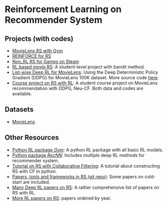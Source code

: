 # Reinforcement Learning on Recommender System
## Projects (with codes)
- [MovieLens RS with Gym](https://github.com/sadighian/recommendation-gym)
- [REINFORCE for RS](https://towardsdatascience.com/top-k-off-policy-correction-for-a-reinforce-recommender-system-e34381dceef8)
- [Non_RL RS for Games on Steam](https://github.com/AudreyGermain/Game-Recommendation-System#methodology)
- [RL based movie RS](https://github.com/PierreGe/RL-movie-recommender): A student-level project with bandit method.
- [List-wise Deep RL for MovieLens](https://github.com/egipcy/LIRD): Using the Deep Deterministic Policy Gradient (DDPG) for MovieLens 100K dataset. More source code [here](https://github.com/luozachary/drl-rec).
- [Course project on RS with RL](https://github.com/shashist/recsys-rl): A student course project on MovieLens recommendation with DDPG, Neu-CF. Both data and codes are available.

## Datasets
- [MovieLens](http://files.grouplens.org/datasets/movielens/)

## Other Resources
- [Python RL package *Gym*](https://gym.openai.com/docs/): A python RL package with all basic RL models.
- [Python package *RecNN*](https://github.com/awarebayes/RecNN): Includes multiple deep RL methods for recommender system.
- [Tutorial on RS with Collaborative Filtering](https://pub.towardsai.net/recommendation-system-in-depth-tutorial-with-python-for-netflix-using-collaborative-filtering-533ff8a0e444): A tutorial about constructing RS with CF in python.
- [Papers, tools and frameworks in RS (git repo)](https://github.com/daicoolb/RecommenderSystem-Paper/blob/master/README.md): Some papers on cold-start are included.
- [Many Deep RL papers on RS](https://github.com/guyulongcs/Awesome-Deep-Reinforcement-Learning-Papers-for-Search-Recommendation-Advertising): A rather comprehensive list of papers on RS with RL.
- [More RL papers on RS](https://github.com/henryslzhao/RL4Recsys): papers ordered by year.


